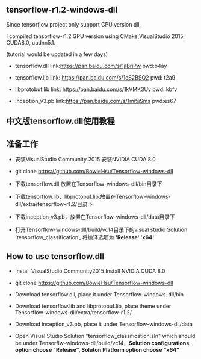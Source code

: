 
## tensorflow-r1.2-windows-dll
Since tensorflow project only support CPU version dll,

I compiled tensorflow-r1.2 GPU version using CMake,VisualStudio 2015, CUDA8.0, cudnn5.1.

(tutorial would be updated in a few days)

- tensorflow.dll link:https://pan.baidu.com/s/1jIBriPw pwd:b4ay

- tensorflow.lib link: https://pan.baidu.com/s/1eS2BSQ2 pwd: t2a9

- libprotobuf.lib link: https://pan.baidu.com/s/1kVMK3Uv pwd: kbfv

- inception_v3.pb link:https://pan.baidu.com/s/1mi5jSms pwd:es67

## 中文版tensorflow.dll使用教程

## 准备工作

- 安装VisualStudio Community 2015 安装NVIDIA CUDA 8.0

- git clone https://github.com/BowieHsu/Tensorflow-windows-dll

- 下载tensorflow.dll,放置在Tensorflow-windows-dll/bin目录下

- 下载tensorflow.lib、libprotobuf.lib,放置在Tensorflow-windows-dll/extra/tensorflow-r1.2/目录下

- 下载inception_v3.pb，放置在Tensorflow-windows-dll/data目录下

- 打开Tensorflow-windows-dll/build/vc14目录下的visual studio Solution 'tensorflow_classification', 将编译选项为 **'Release' 'x64'**

## How to use tensorflow.dll

- Install VisualStudio Community2015 Install NVIDIA CUDA 8.0

- git clone https://github.com/BowieHsu/Tensorflow-windows-dll

- Download tensorflow.dll, place it under Tensorflow-windows-dll/bin

- Download tensorflow.lib and libprotobuf.lib, place theme under Tensorflow-windows-dll/extra/tensorflow-r1.2/

- Download inception_v3.pb, place it under Tensorflow-windows-dll/data

- Open Visual Studio Solution "tensorflow_classification.sln" which should be under Tensorflw-windows-dll/build/vc14，**Solution configurations option choose "Release", Soluton Platform option choose "x64"**
